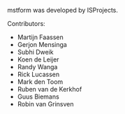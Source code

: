 mstform was developed by ISProjects.

Contributors:

-   Martijn Faassen
-   Gerjon Mensinga
-   Subhi Dweik
-   Koen de Leijer
-   Randy Wanga
-   Rick Lucassen
-   Mark den Toom
-   Ruben van de Kerkhof
-   Guus Biemans
-   Robin van Grinsven
